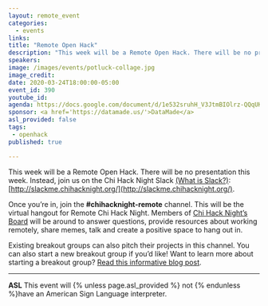 ```yaml
---
layout: remote_event
categories:
  - events
links: 
title: "Remote Open Hack"
description: "This week will be a Remote Open Hack. There will be no presentation. Instead, join us on the Chi Hack Night Slack to chat and work on projects."
speakers:
image: /images/events/potluck-collage.jpg
image_credit:
date: 2020-03-24T18:00:00-05:00
event_id: 390
youtube_id: 
agenda: https://docs.google.com/document/d/1e532sruhH_V3JtmBIOlrz-QQqUKpmAKVvYqvAgOpKv4/edit?usp=sharing
sponsor: <a href='https://datamade.us/'>DataMade</a>
asl_provided: false
tags: 
 - openhack
published: true

---
```


This week will be a Remote Open Hack. There will be no presentation this week. Instead, join us on the Chi Hack Night Slack [(What is Slack?)](https://slack.com/help/articles/115004071768-What-is-Slack-): [http://slackme.chihacknight.org/](http://slackme.chihacknight.org/). 

Once you’re in, join the **#chihacknight-remote** channel. This will be the virtual hangout for Remote Chi Hack Night. Members of [Chi Hack Night’s Board](https://chihacknight.org/board-of-directors.html) will be around to answer questions, provide resources about working remotely, share memes, talk and create a positive space to hang out in. 

Existing breakout groups can also pitch their projects in this channel. You can also start a new breakout group if you’d like! Want to learn more about starting a breakout group? [Read this informative blog post](https://chihacknight.org/blog/2020/02/28/so-you-want-to-start-a-breakout-group.html).

---

<!-- **RSVP required** Braintree now requires all attendees to [RSVP beforehand]({{site.rsvp_url}}) by 12:00 PM (noon). Walk-ins will not be allowed! -->

**ASL** This event will {% unless page.asl_provided %} not {% endunless %}have an American Sign Language interpreter.

<!-- **Food** Food and drinks will be provided. We encourage attendees to bring their own water bottles to reduce waste. -->
